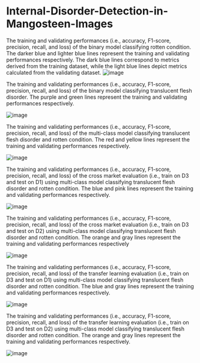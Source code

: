 # Internal-Disorder-Detection-in-Mangosteen-Images

The training and validating performances (i.e., accuracy, F1-score, precision, recall, and loss) of the binary model classifying rotten condition. The darker blue and lighter blue lines represent the training and validating performances respectively. The dark blue lines correspond to metrics derived from the training dataset, while the light blue lines depict metrics calculated from the validating dataset.
![image](https://github.com/user-attachments/assets/14dcdb2d-ab9e-4bc1-98c6-d2729424827b)

The training and validating performances (i.e., accuracy, F1-score, precision, recall, and loss) of the binary model classifying translucent flesh disorder. The purple and green lines represent the training and validating performances respectively.

![image](https://github.com/user-attachments/assets/3507b62c-edbb-4341-90a0-66e5c31f0aea)

The training and validating performances (i.e., accuracy, F1-score, precision, recall, and loss) of the multi-class model classifying translucent flesh disorder and rotten condition. The red and yellow lines represent the training and validating performances respectively.

![image](https://github.com/user-attachments/assets/f801e6c1-5a99-4993-9ca9-03cbfb7e640e)

The training and validating performances (i.e., accuracy, F1-score, precision, recall, and loss) of the cross market evaluation (i.e., train on D3 and test on D1) using multi-class model classifying translucent flesh disorder and rotten condition. The blue and pink lines represent the training and validating performances respectively.

![image](https://github.com/user-attachments/assets/f9b359e2-b305-445d-909b-28e136f55aa6)

The training and validating performances (i.e., accuracy, F1-score, precision, recall, and loss) of the cross market evaluation (i.e., train on D3 and test on D2) using multi-class model classifying translucent flesh disorder and rotten condition. The orange and gray lines represent the training and validating performances respectively

![image](https://github.com/user-attachments/assets/f7cf79b3-b0f7-4c18-9333-a096e5912d75)

The training and validating performances (i.e., accuracy, F1-score, precision, recall, and loss) of the transfer learning evaluation (i.e., train on D3 and test on D1) using multi-class model classifying translucent flesh disorder and rotten condition. The blue and gray lines represent the training and validating performances respectively.

![image](https://github.com/user-attachments/assets/53de4a87-a143-47fe-9576-8fce66f03c78)

The training and validating performances (i.e., accuracy, F1-score, precision, recall, and loss) of the transfer learning evaluation (i.e., train on D3 and test on D2) using multi-class model classifying translucent flesh disorder and rotten condition. The orange and gray lines represent the training and validating performances respectively.

![image](https://github.com/user-attachments/assets/68f3f0d9-0299-4f41-9570-05c407be153d)


